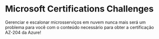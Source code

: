 # Microsoft Certifications Challenges 
Gerenciar e escalonar microsserviços em nuvem nunca mais será um problema para você com o conteúdo necessário para obter a certificação AZ-204 da Azure!
